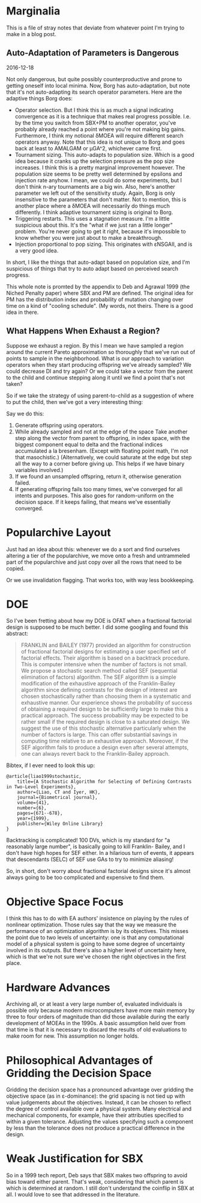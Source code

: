 # Marginalia

This is a file of stray notes that deviate from whatever point I'm
trying to make in a blog post.


## Auto-Adaptation of Parameters is Dangerous

2016-12-18

Not only dangerous, but quite possibly counterproductive and prone
to getting oneself into local minima.  Now, Borg has
auto-adaptation, but note that it's not auto-adapting its search
operator parameters.  Here are the adaptive things Borg does:

* Operator selection.  But I think this is as much a signal
  indicating convergence as it is a technique that makes real
  progress possible.  I.e. by the time you switch from SBX+PM to
  another operator, you've probably already reached a point where
  you're not making big gains.  Furthermore, I think my notional
  δMOEA will require different search operators anyway.
  Note that this idea is not unique to Borg and goes back at least
  to AMALGAM or μGA^2, whichever came first.
* Tournament sizing.  This auto-adapts to population size.  Which is
  a good idea because it cranks up the selection pressure as the pop
  size increases.  I think this is a pretty marginal improvement
  however.  The population size seems to be pretty well determined
  by epsilons and injection rate anyhow.  I mean, we could do some
  experiments, but I don't think n-ary tournaments are a big win.
  Also, here's another parameter we left out of the sensitivity
  study.  Again, Borg is only insensitive to the parameters that
  don't matter.  Not to mention, this is another place where a δMOEA
  will necessarily do things much differently.  I think adaptive
  tournament sizing is original to Borg.
* Triggering restarts.  This uses a stagnation measure.  I'm a
  little suspicious about this.  It's the "what if we just ran a
  little longer" problem.  You're never going to get it right,
  because it's impossible to know whether you were just about to
  make a breakthrough.
* Injection proportional to pop sizing.  This originates with
  εNSGAII, and is a very good idea.

In short, I like the things that auto-adapt based on population size,
and I'm suspicious of things that try to auto adapt based on
perceived search progress.

This whole note is promted by the appendix to Deb and Agrawal 1999
(the Niched Penalty paper) where SBX and PM are defined.  The
original idea for PM has the distribution index and probability of
mutation changing over time on a kind of "cooling schedule".  (My
words, not theirs.  There is a good idea in there.

## What Happens When Exhaust a Region?

Suppose we exhaust a region.  By this I mean we have sampled a
region around the current Pareto approximation so thoroughly
that we've run out of points to sample in the neighborhood.
What is our approach to variation operators when they start
producing offspring we've already sampled?  We could decrease
DI and try again?  Or we could take a vector from the parent to
the child and continue stepping along it until we find a point
that's not taken?

So if we take the strategy of using parent-to-child as a suggestion
of where to put the child, then we've got a very interesting thing:

Say we do this:

1. Generate offspring using operators.
2. While already sampled and not at the edge of the space
    Take another step along the vector from parent to
    offspring, in index space, with the biggest component
    equal to delta and the fractional indices accumulated a
    la bresenham.  (Except with floating point math, I'm not
    that masochistic.)  (Alternatively, we could saturate at
    the edge but step all the way to a corner before giving
    up.  This helps if we have binary variables involved.)
4. If we found an unsampled offspring, return it, otherwise 
   generation failed.
5. If generating offspring fails too many times, we've converged
   for all intents and purposes.
   This also goes for random-uniform on the decision space.
   If it keeps failing, that means we've essentially converged.


# Popularchive Layout

Just had an idea about this: whenever we do a sort and
find ourselves altering a tier of the popularchive, we move
onto a fresh and untrammeled part of the popularchive and just
copy over all the rows that need to be copied.

Or we use invalidation flagging.  That works too, with way
less bookkeeping.


# DOE

So I've been fretting about how my DOE is OFAT when a
fractional factorial design is supposed to be much better.
I did some googling and found this abstract:

> FRANKLIN and BAILEY (1977) provided an algorithm for
> construction of fractional factorial designs for estimating
> a user specified set of factorial effects. Their algorithm
> is based on a backtrack procedure. This is computer
> intensive when the number of factors is not small. We
> propose a stochastic search method called SEF (sequential
> elimination of factors) algorithm. The SEF algorithm is
> a simple modification of the exhaustive approach of the
> Franklin-Bailey algorithm since defining contrasts for the
> design of interest are chosen stochastically rather than
> choosing them in a systematic and exhaustive manner. Our
> experience shows the probability of success of obtaining
> a required design to be sufficiently large to make this a
> practical approach. The success probability may be expected
> to be rather small if the required design is close to a
> saturated design. We suggest the use of this stochastic
> alternative particularly when the number of factors is
> large. This can offer substantial savings in computing
> time relative to an exhaustive approach. Moreover, if the
> SEF algorithm fails to produce a design even after several
> attempts, one can always revert back to the Franklin-Bailey
> approach.
> 

Bibtex, if I ever need to look this up:

```
@article{liao1999stochastic,
    title={A Stochastic Algorithm for Selecting of Defining Contrasts in Two-Level Experiments},
    author={Liao, CT and Iyer, HK},
    journal={Biometrical journal},
    volume={41},
    number={6},
    pages={671--678},
    year={1999},
    publisher={Wiley Online Library}
}
```

Backtracking is complicated!  100 DVs, which is my
standard for "a reasonably large number", is basically
going to kill Franklin- Bailey, and I don't have high
hopes for SEF either.  In a hilarious turn of events,
it appears that descendants (SELC) of SEF use GAs to try
to minimize aliasing!

So, in short, don't worry about fractional factorial
designs since it's almost always going to be too
complicated and expensive to find them.

# Objective Space Focus

I think this has to do with EA authors' insistence on
playing by the rules of nonlinear optimization.  Those
rules say that the way we measure the performance of
an optimization algorithm is by its objectives.  This
misses the point due to two levels of uncertainty:
one is that any computational model of a physical system
is going to have some degree of uncertainty involved
in its outputs.  But there's also a higher level of
uncertainty here, which is that we're not sure we've
chosen the right objectives in the first place.

# Hardware Advances

Archiving all, or at least a very large number of,
evaluated individuals is possible only because modern
microcomputers have more main memory by three to four
orders of magnitude than did those available during the
early development of MOEAs in the 1990s.  A basic
assumption held over from that time is that it is
necessary to discard the results of old evaluations
to make room for new.  This assumption no longer holds.

# Philosophical Advantages of Gridding the Decision Space

Gridding the decision space has a pronounced advantage
over gridding the objective space (as in ε-dominance):
the grid spacing is not tied up with value judgements
about the objectives.  Instead, it can be chosen to
reflect the degree of control available over a physical
system.  Many electrical and mechanical components, for
example, have their attributies specified to within a
given tolerance.  Adjusting the values specifying such a
component by less than the tolerance does not produce
a practical difference in the design.

# Weak Justification for SBX

So in a 1999 tech report, Deb says that SBX makes two
offspring to avoid bias toward either parent.  That's
weak, considering that which parent is which is determined
at random.  I still don't understand the coinflip in SBX
at all.  I would love to see that addressed in the
literature.
